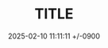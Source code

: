 ---
title: TITLE
date: 2025-02-10 11:11:11 +/-0900
categories: [Test, TestSub]
tags: [test]     
---
